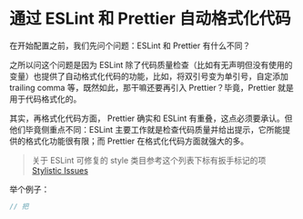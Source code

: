 # 通过 ESLint 和 Prettier 自动格式化代码

在开始配置之前，我们先问个问题：ESLint 和 Prettier 有什么不同？

之所以问这个问题是因为 ESLint 除了代码质量检查（比如有无声明但没有使用的变量）也提供了自动格式化代码的功能，比如，将双引号变为单引号，自定添加 trailing comma 等，既然如此，那干嘛还要再引入 Prettier？毕竟，Prettier 就是用于代码格式化的。

其实，再格式化代码方面， Prettier 确实和 ESLint 有重叠，这点必须要承认。但他们毕竟侧重点不同：ESLint 主要工作就是检查代码质量并给出提示，它所能提供的格式化功能很有限；而 Prettier 在格式化代码方面就强大的多。

> 关于 ESLint 可修复的 style 类目参考这个列表下标有扳手标记的项 [Stylistic Issues](https://eslint.org/docs/rules/#stylistic-issues)

举个例子：

```js
// 把
```

